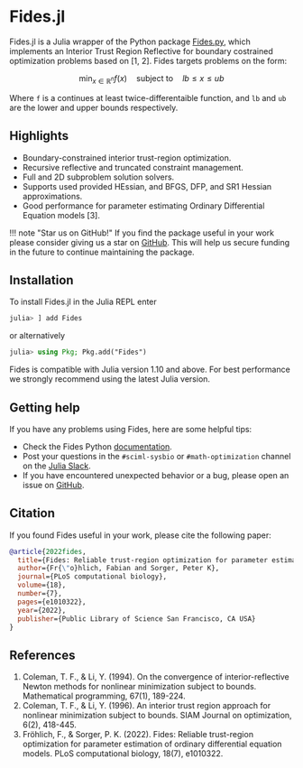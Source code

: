 # Fides.jl

Fides.jl is a Julia wrapper of the Python package [Fides.py](https://github.com/fides-dev/fides), which implements an Interior Trust Region Reflective for boundary costrained optimization problems based on [1, 2]. Fides targets problems on the form:

```math
\min_{x \in \mathbb{R}^n} f(x) \quad \mathrm{subject \ to} \quad lb \leq x \leq ub
```

Where `f` is a continues at least twice-differentaible function, and `lb` and `ub` are the lower and upper bounds respectively.

## Highlights

- Boundary-constrained interior trust-region optimization.
- Recursive reflective and truncated constraint management.
- Full and 2D subproblem solution solvers.
- Supports used provided HEssian, and BFGS, DFP, and SR1 Hessian approximations.
- Good performance for parameter estimating Ordinary Differential Equation models [3].

!!! note "Star us on GitHub!"
    If you find the package useful in your work please consider giving us a star on [GitHub](https://github.com/fides-dev/Fides.jl). This will help us secure funding in the future to continue maintaining the package.

## Installation

To install Fides.jl in the Julia REPL enter

```julia
julia> ] add Fides
```

or alternatively

```julia
julia> using Pkg; Pkg.add("Fides")
```

Fides is compatible with Julia version 1.10 and above. For best performance we strongly recommend using the latest Julia version.

## Getting help

If you have any problems using Fides, here are some helpful tips:

- Check the Fides Python [documentation](https://fides-optimizer.readthedocs.io/en/latest/about.html).
- Post your questions in the `#sciml-sysbio` or `#math-optimization` channel on the [Julia Slack](https://julialang.org/slack/).
- If you have encountered unexpected behavior or a bug, please open an issue on [GitHub](https://github.com/fides-dev/Fides.jl).

## Citation

If you found Fides useful in your work, please cite the following paper:

```bibtex
@article{2022fides,
  title={Fides: Reliable trust-region optimization for parameter estimation of ordinary differential equation models},
  author={Fr{\"o}hlich, Fabian and Sorger, Peter K},
  journal={PLoS computational biology},
  volume={18},
  number={7},
  pages={e1010322},
  year={2022},
  publisher={Public Library of Science San Francisco, CA USA}
}
```

## References

1. Coleman, T. F., & Li, Y. (1994). On the convergence of interior-reflective Newton methods for nonlinear minimization subject to bounds. Mathematical programming, 67(1), 189-224.
2. Coleman, T. F., & Li, Y. (1996). An interior trust region approach for nonlinear minimization subject to bounds. SIAM Journal on optimization, 6(2), 418-445.
3. Fröhlich, F., & Sorger, P. K. (2022). Fides: Reliable trust-region optimization for parameter estimation of ordinary differential equation models. PLoS computational biology, 18(7), e1010322.
